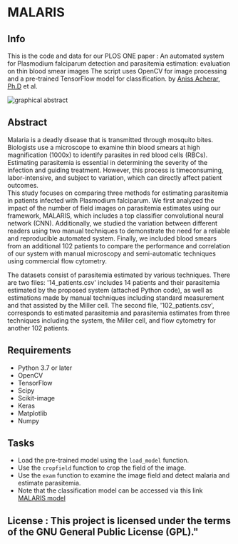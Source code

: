 # MALARIS

## Info
This is the code and data for our PLOS ONE paper : An automated system for Plasmodium falciparum detection and parasitemia estimation: evaluation on thin blood smear images
The script uses OpenCV for image processing and a pre-trained TensorFlow model for classification.
by [Aniss Acherar, Ph.D](http://aniss.acherar.free.fr/) et al.

![graphical abstract](https://github.com/anissacherar/MALARIS/assets/49938607/9c6aaf40-8e46-4d2d-aa69-29c53f198f4c)

## Abstract

Malaria is a deadly disease that is transmitted through mosquito bites. Biologists use a
microscope to examine thin blood smears at high magnification (1000x) to identify
parasites in red blood cells (RBCs). Estimating parasitemia is essential in determining
the severity of the infection and guiding treatment. However, this process is timeconsuming, labor-intensive, and subject to variation, which can directly affect patient
outcomes.  
This study focuses on comparing three methods for estimating parasitemia in patients
infected with Plasmodium falciparum. We first analyzed the impact of the number of
field images on parasitemia estimates using our framework, MALARIS, which includes
a top classifier convolutional neural network (CNN). Additionally, we studied the
variation between different readers using two manual techniques to demonstrate the
need for a reliable and reproducible automated system. Finally, we included blood
smears from an additional 102 patients to compare the performance and correlation of
our system with manual microscopy and semi-automatic techniques using commercial
flow cytometry.  

The datasets consist of parasitemia estimated by various techniques. There are two files: '14_patients.csv' includes 14 patients and their parasitemia estimated by the proposed system (attached Python code), as well as estimations made by manual techniques including standard measurement and that assisted by the Miller cell. The second file, '102_patients.csv', corresponds to estimated parasitemia and parasitemia estimates from three techniques including the system, the Miller cell, and flow cytometry for another 102 patients.



## Requirements
* Python 3.7 or later  
* OpenCV  
* TensorFlow  
* Scipy   
* Scikit-image  
* Keras  
* Matplotlib  
* Numpy  

## Tasks
* Load the pre-trained model using the `load_model` function. 
* Use the `cropfield` function to crop the field of the image. 
* Use the `exam` function to examine the image field and detect malaria and estimate parasitemia.
* Note that the classification model can be accessed via this link [MALARIS model](https://drive.google.com/file/d/1_jZ2SBGxdt2QZox0JcgOcrLJ3gBMjK60/view?usp=share_link) 

## License : This project is licensed under the terms of the GNU General Public License (GPL)."

